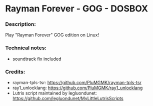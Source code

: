 # Rayman Forever - GOG - DOSBOX

### Description:
Play "Rayman Forever" GOG edition on Linux!
### Technical notes:
- soundtrack fix included
### Credits:
- rayman-tpls-tsr: https://github.com/PluMGMK/rayman-tpls-tsr
- ray1_unlocklang: https://github.com/PluMGMK/ray1_unlocklang
- Lutris script maintained by legluondunet: https://github.com/legluondunet/MyLittleLutrisScripts
